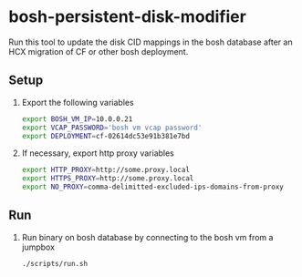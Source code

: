 # bosh-persistent-disk-modifier

Run this tool to update the disk CID mappings in the bosh database after an HCX
migration of CF or other bosh deployment.

## Setup

1. Export the following variables

    ```sh
    export BOSH_VM_IP=10.0.0.21
    export VCAP_PASSWORD='bosh vm vcap password'
    export DEPLOYMENT=cf-02614dc53e91b381e7bd
    ```

1. If necessary, export http proxy variables

    ```sh
    export HTTP_PROXY=http://some.proxy.local
    export HTTPS_PROXY=http://some.proxy.local
    export NO_PROXY=comma-delimitted-excluded-ips-domains-from-proxy
    ```

## Run

1. Run binary on bosh database by connecting to the bosh vm from a jumpbox

    ```sh
    ./scripts/run.sh
    ```
